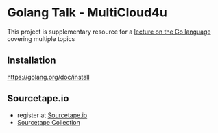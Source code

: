 # Golang Talk - MultiCloud4u

This project is supplementary resource for a [lecture on the Go language](https://www.5thir.com/eventportal/allevents.aspx?srch=golang) covering multiple
topics

## Installation
https://golang.org/doc/install

## Sourcetape.io
- register at [Sourcetape.io](https://sourcetape.io)
- [Sourcetape Collection](https://sourcetape.appsketchsites.com/collection/play/61655c61e762c735bf8d489a)

